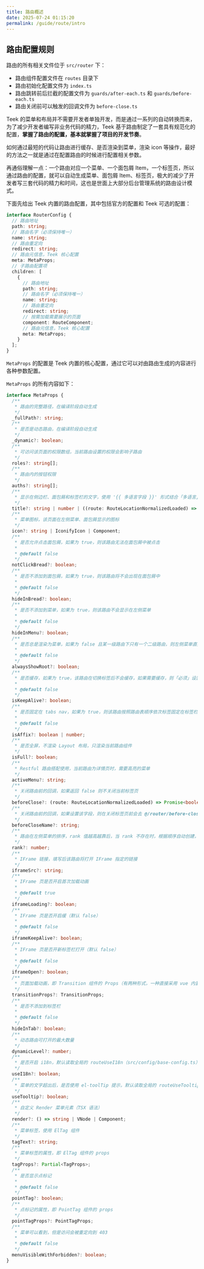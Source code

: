 ```yaml
---
title: 路由概述
date: 2025-07-24 01:15:20
permalink: /guide/route/intro
---
```


## 路由配置规则

路由的所有相关文件位于 `src/router` 下：

- 路由组件配置文件在 `routes` 目录下
- 路由初始化配置文件为 `index.ts`
- 路由跳转前后拦截的配置文件为 `guards/after-each.ts` 和 `guards/before-each.ts`
- 路由关闭前可以触发的回调文件为 `before-close.ts`

Teek 的菜单和布局并不需要开发者单独开发，而是通过一系列的自动转换而来，为了减少开发者编写非业务代码的精力，Teek 基于路由制定了一套具有规范化的配置，**掌握了路由的配置，基本就掌握了项目的开发节奏**。

如何通过最短的代码让路由进行缓存、是否渲染到菜单，渲染 icon 等操作，最好的方法之一就是通过在配置路由的时候进行配置相关参数。

再通俗理解一点：一个路由对应一个菜单、一个面包屑 Item，一个标签页，所以通过路由的配置，就可以自动生成菜单、面包屑 Item、标签页，极大的减少了开发者写三套代码的精力和时间，这也是世面上大部分后台管理系统的路由设计模式。

下面先给出 Teek 内置的路由配置，其中包括官方的配置和 Teek 可选的配置：

```ts
interface RouterConfig {
  // 路由地址
  path: string;
  // 路由名字（必须保持唯一）
  name: string;
  // 路由重定向
  redirect: string;
  // 路由元信息，Teek 核心配置
  meta: MetaProps;
  // 子路由配置项
  children: [
    {
      // 路由地址
      path: string;
      // 路由名字（必须保持唯一）
      name: string;
      // 路由重定向
      redirect: string;
      // 按需加载需要展示的页面
      component: RouteComponent;
      // 路由元信息，Teek 核心配置
      meta: MetaProps;
    }
  ];
}
```

`MetaProps` 的配置是 Teek 内置的核心配置，通过它可以对由路由生成的内容进行各种参数配置。

`MetaProps` 的所有内容如下：

```ts
interface MetaProps {
  /**
   * 路由的完整路径，在编译阶段自动生成
   */
  _fullPath?: string;
  /**
   * 是否是动态路由，在编译阶段自动生成
   */
  _dynamic?: boolean;
  /**
   * 可访问该页面的权限数组，当前路由设置的权限会影响子路由
   */
  roles?: string[];
  /**
   * 路由内的按钮权限
   */
  auths?: string[];
  /**
   * 显示在侧边栏、面包屑和标签栏的文字，使用 '{{ 多语言字段 }}' 形式结合「多语言」使用，可以传入一个回调函数，参数是当前路由对象 to
   */
  title?: string | number | ((route: RouteLocationNormalizedLoaded) => string);
  /**
   * 菜单图标，该页面在左侧菜单、面包屑显示的图标
   */
  icon?: string | IconifyIcon | Component;
  /**
   * 是否允许点击面包屑，如果为 true，则该路由无法在面包屑中被点击
   *
   * @default false
   */
  notClickBread?: boolean;
  /**
   * 是否不添加到面包屑，如果为 true，则该路由将不会出现在面包屑中
   *
   * @default false
   */
  hideInBread?: boolean;
  /**
   * 是否不添加到菜单，如果为 true，则该路由不会显示在左侧菜单
   *
   * @default false
   */
  hideInMenu?: boolean;
  /**
   * 是否总是渲染为菜单，如果为 false 且某一级路由下只有一个二级路由，则左侧菜单直接显示该二级路由，如果为 true，则总会让一级菜单作为下拉菜单
   *
   * @default false
   */
  alwaysShowRoot?: boolean;
  /**
   * 是否缓存，如果为 true，该路由在切换标签后不会缓存，如果需要缓存，则「必须」设置页面组件 name 属性（class 名）和路由配置的 name 一致
   *
   * @default false
   */
  isKeepAlive?: boolean;
  /**
   * 是否固定在 tabs nav，如果为 true，则该路由按照路由表顺序依次标签固定在标签栏
   *
   * @default false
   */
  isAffix?: boolean | number;
  /**
   * 是否全屏，不渲染 Layout 布局，只渲染当前路由组件
   */
  isFull?: boolean;
  /**
   * Restful 路由搭配使用，当前路由为详情页时，需要高亮的菜单
   */
  activeMenu?: string;
  /**
   * 关闭路由前的回调，如果返回 false 则不关闭当前标签页
   */
  beforeClose?: (route: RouteLocationNormalizedLoaded) => Promise<boolean>;
  /**
   * 关闭路由前的回调，如果设置该字段，则在关闭标签页前会去 @/router/before-close.js 里寻找该字段名「对应」的方法，作为关闭前的钩子函数
   */
  beforeCloseName?: string;
  /**
   * 路由在左侧菜单的排序，rank 值越高越靠后，当 rank 不存在时，根据顺序自动创建，首页路由永远在第一位，当 rank 存在时，可以插入指定的菜单位置
   */
  rank?: number;
  /**
   * IFrame 链接，填写后该路由将打开 IFrame 指定的链接
   */
  iframeSrc?: string;
  /**
   * IFrame 页是否开启首次加载动画
   *
   * @default true
   */
  iframeLoading?: boolean;
  /**
   * IFrame 页是否开启缓（默认 false）
   *
   * @default false
   */
  iframeKeepAlive?: boolean;
  /**
   * IFrame 页是否开新标签栏打开（默认 false）
   *
   * @default false
   */
  iframeOpen?: boolean;
  /**
   * 页面加载动画，即 Transition 组件的 Props（有两种形式，一种直接采用 vue 内置的 transitions 动画，另一种是使用 animate.css 写进、离场动画）
   */
  transitionProps?: TransitionProps;
  /**
   * 是否不添加到标签栏
   *
   * @default false
   */
  hideInTab?: boolean;
  /**
   * 动态路由可打开的最大数量
   */
  dynamicLevel?: number;
  /**
   * 是否开启 i18n，默认读取全局的 routeUseI18n（src/config/base-config.ts）
   */
  useI18n?: boolean;
  /**
   * 菜单的文字超出后，是否使用 el-toolTip 提示，默认读取全局的 routeUseTooltip（src/config/base-config.ts）
   */
  useTooltip?: boolean;
  /**
   * 自定义 Render 菜单元素（TSX 语法）
   */
  render?: () => string | VNode | Component;
  /**
   * 菜单标签，使用 ElTag 组件
   */
  tagText?: string;
  /**
   * 菜单标签的属性，即 ElTag 组件的 props
   */
  tagProps?: Partial<TagProps>;
  /**
   * 是否显示点标记
   *
   * @default false
   */
  pointTag?: boolean;
  /**
   * 点标记的属性，即 PointTag 组件的 props
   */
  pointTagProps?: PointTagProps;
  /**
   * 菜单可以看到，但是访问会被重定向到 403
   *
   * @default false
   */
  menuVisibleWithForbidden?: boolean;
}
```
